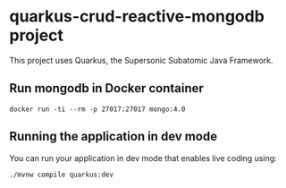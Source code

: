 # quarkus-crud-reactive-mongodb project

This project uses Quarkus, the Supersonic Subatomic Java Framework.

## Run mongodb in Docker container

    docker run -ti --rm -p 27017:27017 mongo:4.0

## Running the application in dev mode

You can run your application in dev mode that enables live coding using:
```shell script
./mvnw compile quarkus:dev
```

#